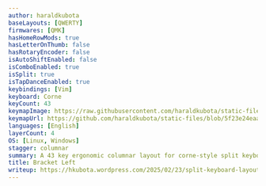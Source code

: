 ```yaml
---
author: haraldkubota
baseLayouts: [QWERTY]
firmwares: [QMK]
hasHomeRowMods: true
hasLetterOnThumb: false
hasRotaryEncoder: false
isAutoShiftEnabled: false
isComboEnabled: true
isSplit: true
isTapDanceEnabled: true
keybindings: [Vim]
keyboard: Corne
keyCount: 43
keymapImage: https://raw.githubusercontent.com/haraldkubota/static-files/master/corne/corne-v4.png
keymapUrl: https://github.com/haraldkubota/static-files/blob/5f23e24eaa18bf1ff087ef41f7909e58bfc91d4f/corne/
languages: [English]
layerCount: 4
OS: [Linux, Windows]
stagger: columnar
summary: A 43 key ergonomic columnar layout for corne-style split keyboards. After weeks of changing the layout, this worked best for me.
title: Bracket Left
writeup: https://hkubota.wordpress.com/2025/02/23/split-keyboard-layout-updates/
---
```

